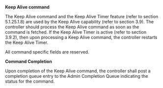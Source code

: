 
**Keep Alive command**


The Keep Alive command and the Keep Alive Timer feature (refer to section 5.1.25.1.8) are used by the
Keep Alive capability (refer to section 3.9). The controller should process the Keep Alive command as soon
as the command is fetched. If the Keep Alive Timer is active (refer to section 3.9.2), then upon processing
a Keep Alive command, the controller restarts the Keep Alive Timer.


All command specific fields are reserved.


**Command Completion**


Upon completion of the Keep Alive command, the controller shall post a completion queue entry to the
Admin Completion Queue indicating the status for the command.

